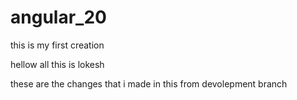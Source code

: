 # angular_20
this is my first creation 

hellow all this is lokesh 

these are the changes that i made in this from devolepment branch